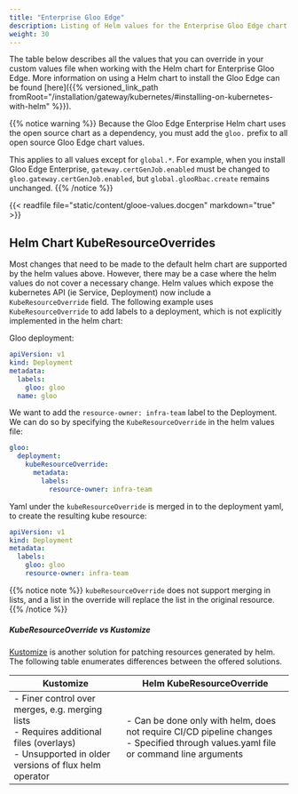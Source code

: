 ```yaml
---
title: "Enterprise Gloo Edge"
description: Listing of Helm values for the Enterprise Gloo Edge chart
weight: 30
---
```


The table below describes all the values that you can override in your custom values file when working with the Helm 
chart for Enterprise Gloo Edge. More information on using a Helm chart to install the Gloo Edge can be found 
[here]({{% versioned_link_path fromRoot="/installation/gateway/kubernetes/#installing-on-kubernetes-with-helm" %}}).

{{% notice warning %}}
Because the Gloo Edge Enterprise Helm chart uses the open source chart as a dependency, 
you must add the `gloo.` prefix to all open source Gloo Edge chart values.

This applies to all values except for `global.*`. For example, when you install Gloo Edge Enterprise, `gateway.certGenJob.enabled` must be changed to `gloo.gateway.certGenJob.enabled`, but `global.glooRbac.create` remains unchanged.
{{% /notice %}}

{{< readfile file="static/content/glooe-values.docgen" markdown="true" >}}

## Helm Chart KubeResourceOverrides

Most changes that need to be made to the default helm chart are supported by the helm values above.
However, there may be a case where the helm values do not cover a necessary change.
Helm values which expose the kubernetes API (ie Service, Deployment) now include a `KubeResourceOverride` field.
The following example uses `KubeResourceOverride` to add
labels to a deployment, which is not explicitly implemented in the helm chart:

Gloo deployment:
```yaml
apiVersion: v1
kind: Deployment
metadata:
  labels:
    gloo: gloo
  name: gloo
```

We want to add the `resource-owner: infra-team` label to the Deployment. We can do so by specifying the `KubeResourceOverride` in the helm values file:
```yaml
gloo:
  deployment:
    kubeResourceOverride:
      metadata:
        labels:
          resource-owner: infra-team
```

Yaml under the `kubeResourceOverride` is merged in to the deployment yaml, to create the resulting kube resource:
```yaml
apiVersion: v1
kind: Deployment
metadata:
  labels:
    gloo: gloo
    resource-owner: infra-team
```

{{% notice note %}}
`kubeResourceOverride` does not support merging in lists, and a list in the override will replace the list in the original resource.
{{% /notice %}}

##### KubeResourceOverride vs Kustomize

[Kustomize](https://kustomize.io/) is another solution for patching resources generated by helm. The following table enumerates differences between the offered solutions.

| Kustomize                                                                                          | Helm KubeResourceOverride                                                                                                          |
|----------------------------------------------------------------------------------------------------|--------------------------------------------------------------------------------------------------------------------------------------|
| - Finer control over merges, e.g. merging lists <br>- Requires additional files (overlays)<br>- Unsupported in older versions of flux helm operator  | - Can be done only with helm, does not require CI/CD pipeline changes <br>- Specified through values.yaml file or command line arguments |